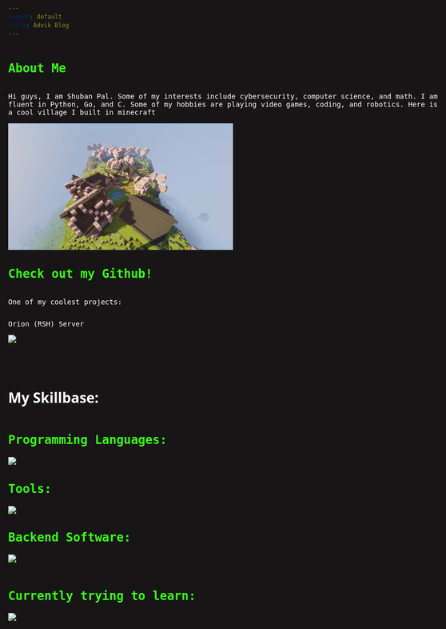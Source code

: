 ```yaml
---
layout: default
title: Advik Blog
---
```



<html>

<style>
body {
      background-color: #171515;
      color: #ffffff;
  }

h2::before {  
  transform: scaleX(0);
  transform-origin: bottom right;
}

h2:hover::before {
  transform: scaleX(1);
  transform-origin: bottom left;
}

h2::before {
  content: " ";
  display: block;
  position: absolute;
  top: 0; right: 0; bottom: 0; left: 0;
  inset: 0 0 0 0;
  background: rgb(0, 0, 0);
  z-index: -1;
  transition: transform .3s ease;
}

h2 {
  position: relative;
  color: #39FF14;
  font-size: 1.5rem;
  font-family: Monospace;
}

p {
  font-family: Monospace;
}

html {
  block-size: 100%;
  inline-size: 100%;
}

body {
  min-block-size: 100%;
  min-inline-size: 100%;
  margin: 0;
  box-sizing: border-box;
  display: grid;
  place-content: center;
  font-family: system-ui, sans-serif;
}

.block-container {
    padding-top: 1rem;
    padding-bottom: 0rem;
    padding-left: 5rem;
    padding-right: 0rem;
}

/* @media (orientation: landscape) {
  body {
    grid-auto-flow: column;
  }
} */
</style>


<body>

<h2>About Me</h2>

<p>Hi guys, I am Shuban Pal. Some of my interests include cybersecurity, computer science, and math. I am fluent in Python, Go, and C. Some of my hobbies are playing video games, coding, and robotics. Here is a cool village I built in minecraft<br></p>
<img src="https://raw.githubusercontent.com/shuban-789/Markdown-images/main/minecraft.png" width="450">


<h2>Check out my Github!</h2>

<p>One of my coolest projects: <br>

Orion (RSH) Server <br></p>
<a href="https://github.com/shuban-789/Orion" target="_blank"><img src="https://github-readme-stats.vercel.app/api/pin/?username=shuban-789&repo=Orion&theme=chartreuse-dark" width="450"></a>
<br>
<h1>  My Skillbase:</h1>

<h2>Programming Languages:</h2>
<img src="https://skillicons.dev/icons?i=py,c,go" width="240">
<h2>Tools:</h2>
<img src="https://skillicons.dev/icons?i=vscode,linux,bash,aws,blender,docker" width="540">
<h2>Backend Software:</h2>
<img src="https://skillicons.dev/icons?i=mongodb,postgres,nginx" width="240">
<br>
<h2>  Currently trying to learn:</h2>

<img src="https://skillicons.dev/icons?i=gitlab,pytorch,tensorflow,firebase,unity" width="450">
